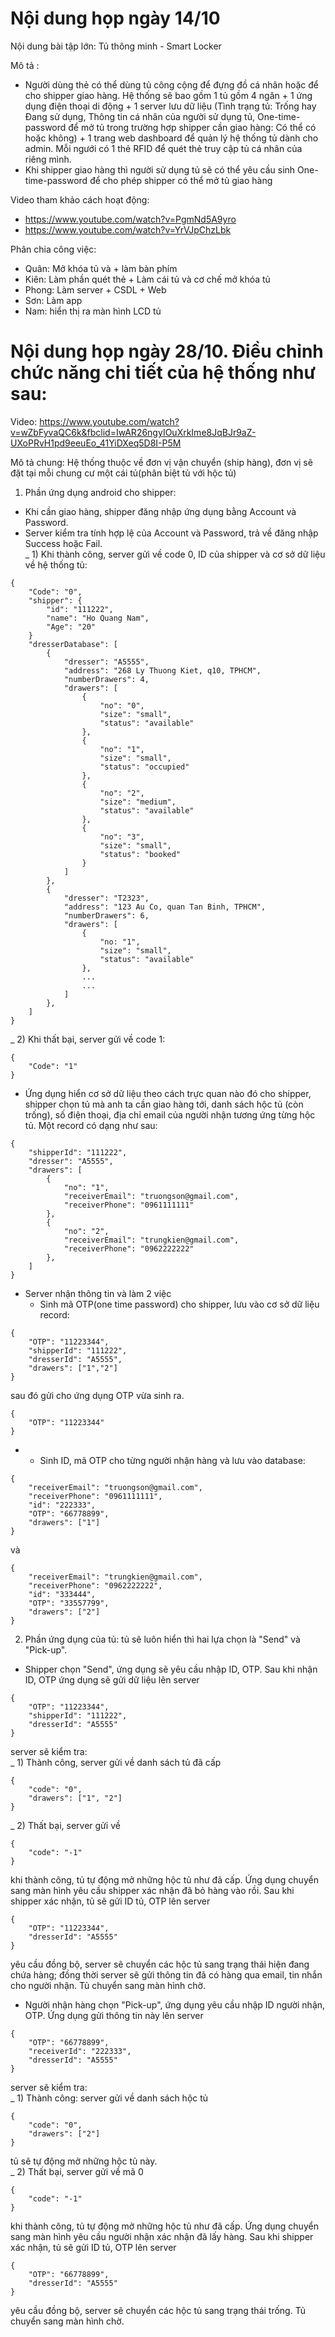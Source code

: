 # Nội dung họp ngày 14/10
Nội dung bài tập lớn: Tủ thông minh - Smart Locker

Mô tả :  
+ Người dùng thẻ có thể dùng tủ công cộng để đựng đồ cá nhân hoặc để cho shipper giao hàng. Hệ thống sẽ bao gồm 1 tủ gồm 4 ngăn + 1 ứng dụng điện thoại di động + 1 server lưu dữ liệu (Tình trạng tủ: Trống hay Đang sử dụng, Thông tin cá nhân của người sử dụng tủ, One-time-password để mở tủ trong trường hợp shipper cần giao hàng: Có thể có hoặc không) + 1 trang web dashboard để quản lý hệ thống tủ dành cho admin. Mỗi ngưới có 1 thẻ RFID để quét thẻ truy cập tủ cá nhân của riêng mình.
+ Khi shipper giao hàng thì người sử dụng tủ sẽ có thể yêu cầu sinh One-time-password để cho phép shipper có thể mở tủ giao hàng  

Video tham khảo cách hoạt động:  
+ https://www.youtube.com/watch?v=PgmNd5A9yro
+ https://www.youtube.com/watch?v=YrVJpChzLbk

Phân chia công việc:  
+ Quân: Mở khóa tủ và + làm bàn phím
+ Kiên: Làm phần quét thẻ + Làm cái tủ và cơ chế mở khóa tủ
+ Phong: Làm server + CSDL + Web
+ Sơn: Làm app
+ Nam: hiển thị ra màn hình LCD tủ

# Nội dung họp ngày 28/10. Điều chỉnh chức năng chi tiết của hệ thống như sau:

Video: https://www.youtube.com/watch?v=wZbFyvaQC6k&fbclid=IwAR26ngyIOuXrkIme8JqBJr9aZ-UXoPRvH1pd9eeuEo_41YiDXeq5D8I-P5M  

Mô tả chung: Hệ thống thuộc về đơn vị vận chuyển (ship hàng), đơn vị sẽ đặt tại mỗi chung cư một cái tủ(phân biệt tủ với hộc tủ)  

1. Phần ứng dụng android cho shipper:  
- Khi cần giao hàng, shipper đăng nhập ứng dụng bằng Account và Password.  
- Server kiểm tra tính hợp lệ của Account và Password, trả về đăng nhập Success hoặc Fail.  
_ 1) Khi thành công, server gửi về code 0, ID của shipper và cơ sở dữ liệu về hệ thống tủ:  
```
{  
    "Code": "0",  
    "shipper": {  
        "id": "111222",  
        "name": "Ho Quang Nam",  
        "Age": "20"  
    }  
    "dresserDatabase": [  
        {  
            "dresser": "A5555",  
            "address": "268 Ly Thuong Kiet, q10, TPHCM",  
            "numberDrawers": 4,  
            "drawers": [  
                {  
                    "no": "0",  
                    "size": "small",  
                    "status": "available"  
                },  
                {  
                    "no": "1",  
                    "size": "small",  
                    "status": "occupied"  
                },  
                {  
                    "no": "2",  
                    "size": "medium",  
                    "status": "available"  
                },  
                {  
                    "no": "3",  
                    "size": "small",  
                    "status": "booked"  
                }  
            ]  
        },  
        {  
            "dresser": "T2323",  
            "address": "123 Au Co, quan Tan Binh, TPHCM",  
            "numberDrawers": 6,  
            "drawers": [  
                {  
                    "no: "1",  
                    "size": "small",  
                    "status": "available"  
                },  
                ...  
                ...  
            ]  
        },  
    ]  
}   
```
_ 2) Khi thất bại, server gửi về code 1:  
```
{  
    "Code": "1"  
}  
```
- Ứng dụng hiển cơ sở dữ liệu theo cách trực quan nào đó cho shipper, shipper chọn tủ mà anh ta cần giao hàng tới, danh sách hộc tủ (còn trống), số điện thoại, địa chỉ email của người nhận tương ứng từng hộc tủ. Một record có dạng như sau:  
```
{  
    "shipperId": "111222",  
    "dresser": "A5555",  
    "drawers": [  
        {  
            "no": "1",  
            "receiverEmail": "truongson@gmail.com",  
            "receiverPhone": "0961111111"  
        },  
        {   
            "no": "2",  
            "receiverEmail": "trungkien@gmail.com",  
            "receiverPhone": "0962222222"  
        },  
    ]  
}  
```
- Server nhận thông tin và làm 2 việc  
    - Sinh mã OTP(one time password) cho shipper, lưu vào cơ sở dữ liệu record:  
```
{  
    "OTP": "11223344",  
    "shipperId": "111222",  
    "dresserId": "A5555",  
    "drawers": ["1","2"]  
}  
```
sau đó gửi cho ứng dụng OTP vừa sinh ra.  
```
{  
    "OTP": "11223344"  
}  
```
- 
    - Sinh ID, mã OTP cho từng người nhận hàng và lưu vào database:  
```
{  
    "receiverEmail": "truongson@gmail.com",  
    "receiverPhone": "0961111111",  
    "id": "222333",  
    "OTP": "66778899",  
    "drawers": ["1"]  
}  
```
và  
```  
{  
    "receiverEmail": "trungkien@gmail.com",  
    "receiverPhone": "0962222222",  
    "id": "333444",  
    "OTP": "33557799",  
    "drawers": ["2"]  
}  
```
2. Phần ứng dụng của tủ: tủ sẽ luôn hiển thì hai lựa chọn là "Send" và "Pick-up".  
- Shipper chọn "Send", ứng dụng sẽ yêu cầu nhập ID, OTP. Sau khi nhận ID, OTP ứng dụng sẽ gửi dữ liệu lên server  
```
{  
    "OTP": "11223344",  
    "shipperId": "111222",  
    "dresserId": "A5555"  
}  
```
server sẽ kiểm tra:  
_ 1) Thành công, server gửi về danh sách tủ đã cấp  
```
{  
    "code": "0",  
    "drawers": ["1", "2"]  
}  
```
_ 2) Thất bại, server gửi về   
```
{  
    "code": "-1"  
}  
```
khi thành công, tủ tự động mở những hộc tủ như đã cấp. Ứng dụng chuyển sang màn hình yêu cầu shipper xác nhận đã bỏ hàng vào rồi. Sau khi shipper xác nhận, tủ sẽ gửi ID tủ, OTP lên server  
```
{  
    "OTP": "11223344",  
    "dresserId": "A5555"  
}  
```
yêu cầu đồng bộ, server sẽ chuyển các hộc tủ sang trạng thái hiện đang chứa hàng; đồng thời server sẽ gửi thông tin đã có hàng qua email, tin nhắn cho người nhận. Tủ chuyển sang màn hình chờ.  

- Người nhận hàng chọn "Pick-up", ứng dụng yêu cầu nhập ID người nhận, OTP. Ứng dụng gửi thông tin này lên server 
``` 
{  
    "OTP": "66778899",  
    "receiverId": "222333",  
    "dresserId": "A5555"  
}  
```
server sẽ kiểm tra:  
_ 1) Thành công: server gửi về danh sách hộc tủ  
```
{  
    "code": "0",  
    "drawers": ["2"]  
}  
```
tủ sẽ tự động mở những hộc tủ này.  
_ 2) Thất bại, server gửi về mã 0  
```
{  
    "code": "-1"  
}  
```
khi thành công, tủ tự động mở những hộc tủ như đã cấp. Ứng dụng chuyển sang màn hình yêu cầu người nhận xác nhận đã lấy hàng. Sau khi shipper xác nhận, tủ sẽ gửi ID tủ, OTP lên server  
```
{  
    "OTP": "66778899",  
    "dresserId": "A5555"  
}  
```
yêu cầu đồng bộ, server sẽ chuyển các hộc tủ sang trạng thái trống. Tủ chuyển sang màn hình chờ.  


